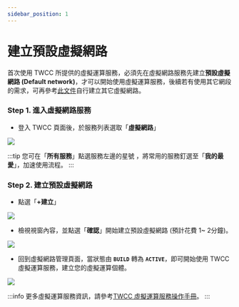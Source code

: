```yaml
---
sidebar_position: 1
---
```


# 建立預設虛擬網路


首次使用 TWCC 所提供的虛擬運算服務，必須先在虛擬網路服務先建立**預設虛擬網路 (Default network)**，才可以開始使用虛擬運算服務，後續若有使用其它網段的需求，可再參考[此文件](https://man.twcc.ai/@twccdocs/guide-vcs-vnw-zh)自行建立其它虛擬網路。

### Step 1. 進入虛擬網路服務

* 登入 TWCC 頁面後，於服務列表選取「**虛擬網路**」

![](https://cos.twcc.ai/SYS-MANUAL/uploads/upload_e953e190a41610e858a396e2f8431f7b.png)

:::tip
您可在「**所有服務**」點選服務左邊的星號 <i class="fa fa-star-o" aria-hidden="true"></i>，將常用的服務釘選至「**我的最愛**」，加速使用流程。
:::

<!-- 
EN PIC
![](https://cos.twcc.ai/SYS-MANUAL/uploads/upload_af9a7dee572b42aa41038508efca2427.png) -->



### Step 2. 建立預設虛擬網路

- 點選「**+建立**」

![](https://cos.twcc.ai/SYS-MANUAL/uploads/upload_ecb79a409b55ab29b5a644cc123cc6cd.png)

<!-- 
EN PIC
![](https://cos.twcc.ai/SYS-MANUAL/uploads/upload_a3257d06f71ce4ea02c420e4158a954e.png) -->


- 檢視視窗內容，並點選「**確認**」開始建立預設虛擬網路 (預計花費 1~ 2分鐘)。

![](https://cos.twcc.ai/SYS-MANUAL/uploads/upload_8e36b235abbda395a4052b283f5d75a5.png)

<!-- 
EN PIC
![](https://cos.twcc.ai/SYS-MANUAL/uploads/upload_797125916680b1a4e87e072805d017ba.png) -->



- 回到虛擬網路管理頁面，當狀態由 **`BUILD`** 轉為  **`ACTIVE`**，即可開始使用 TWCC 虛擬運算服務，建立您的虛擬運算個體。

![](https://cos.twcc.ai/SYS-MANUAL/uploads/upload_70bf429490efc66ac29e357ee7770bca.png)

<!-- 
EN PIC
![](https://cos.twcc.ai/SYS-MANUAL/uploads/upload_4eb711285439bcd8393c8304f1141ba8.png) -->



:::info
更多虛擬運算服務資訊，請參考[<ins>TWCC 虛擬運算服務操作手冊</ins>](https://man.twcc.ai/@twccdocs/doc-vcs-main-zh)。
:::